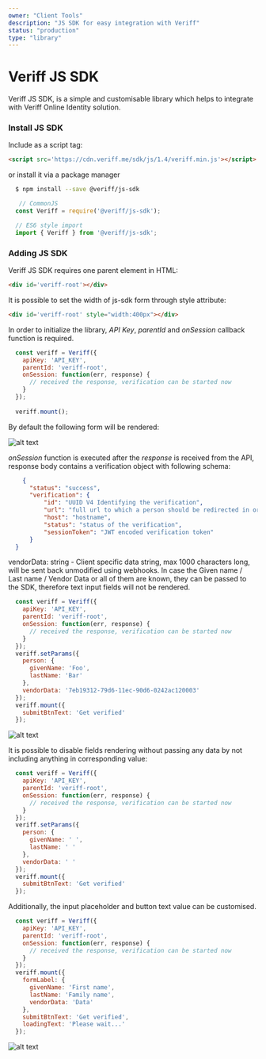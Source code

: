 ```yaml
---
owner: "Client Tools"
description: "JS SDK for easy integration with Veriff"
status: "production"
type: "library"
---
```


# Veriff JS SDK
Veriff JS SDK, is a simple and customisable library which helps to integrate with Veriff Online Identity solution.

### Install JS SDK
Include as a script tag: 
  
```html
<script src='https://cdn.veriff.me/sdk/js/1.4/veriff.min.js'></script>
```

or install it via a package manager

```bash
  $ npm install --save @veriff/js-sdk
```

```javascript
   // CommonJS
  const Veriff = require('@veriff/js-sdk');

  // ES6 style import
  import { Veriff } from '@veriff/js-sdk';

```

### Adding JS SDK
 Veriff JS SDK requires one parent element in HTML:
 

```html
<div id='veriff-root'></div>
```

It is possible to set the width of js-sdk form through style attribute:

```html
<div id='veriff-root' style="width:400px"></div>
```

In order to initialize the library, *API Key*, *parentId* and *onSession* callback function is required.

```javascript
  const veriff = Veriff({
    apiKey: 'API_KEY',
    parentId: 'veriff-root',
    onSession: function(err, response) {
      // received the response, verification can be started now
    }
  });
    
  veriff.mount(); 
```

By default the following form will be rendered:
  
![alt text](https://cdn.veriff.me/assets/jssdk-default-sample.png "Veriff JS SDK")
  
  *onSession* function is executed after the *response* is received from the API, response body contains a verification object with following schema:
  

```json
    {
      "status": "success",
      "verification": {
          "id": "UUID V4 Identifying the verification",
          "url": "full url to which a person should be redirected in order to proceed with verification flow",
          "host": "hostname",
          "status": "status of the verification",
          "sessionToken": "JWT encoded verification token"
      }
  }
```

vendorData: string - Client specific data string, max 1000 characters long, will be sent back unmodified using webhooks.
In case the Given name / Last name / Vendor Data or all of them are known, they can be passed to the SDK, therefore text input fields will not be rendered.

```javascript
  const veriff = Veriff({
    apiKey: 'API_KEY',
    parentId: 'veriff-root',
    onSession: function(err, response) {
      // received the response, verification can be started now
    }
  });
  veriff.setParams({
    person: {
      givenName: 'Foo',
      lastName: 'Bar'
    },
    vendorData: '7eb19312-79d6-11ec-90d6-0242ac120003'
  });
  veriff.mount({
    submitBtnText: 'Get verified'
  });
```

![alt text](https://cdn.veriff.me/assets/jssdk-only-button-sample.png "Veriff JS SDK")

It is possible to disable fields rendering without passing any data by not including anything in corresponding value:

```javascript
  const veriff = Veriff({
    apiKey: 'API_KEY',
    parentId: 'veriff-root',
    onSession: function(err, response) {
      // received the response, verification can be started now
    }
  });
  veriff.setParams({
    person: {
      givenName: ' ',
      lastName: ' '
    },
    vendorData: ' '
  });
  veriff.mount({
    submitBtnText: 'Get verified'
  });
```

Additionally, the input placeholder and button text value can be customised.

```javascript
  const veriff = Veriff({
    apiKey: 'API_KEY',
    parentId: 'veriff-root',
    onSession: function(err, response) {
      // received the response, verification can be started now
    }
  });
  veriff.mount({
    formLabel: {
      givenName: 'First name',
      lastName: 'Family name',
      vendorData: 'Data'
    },
    submitBtnText: 'Get verified',
    loadingText: 'Please wait...'
  });
```
![alt text](https://cdn.veriff.me/assets/jssdk-default-sample.png "Veriff JS SDK")
